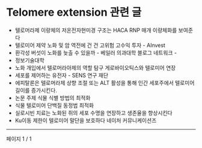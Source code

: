 # Telomere extension 관련 글

- 텔로머라제 이량체의 저온전자현미경 구조는 HACA RNP 매개 이량체화를 보여준다
- 텔로미어 제약 노화 및 암 역전에 건 건  고위험 고수익 투자 - AInvest
- 환각성 버섯이 노화를 늦출 수 있을까 - 베일러 의과대학 블로그 네트워크 -
- 정보기술대학
- 노화 개입에서 텔로머라아제의 역할 탐구 게로바이오틱스와 텔로미어 연장
- 세포를 제어하는 유전자 - SENS 연구 재단
- 에피탈론은 텔로머라제 상향 조절 또는 ALT 활성을 통해 인간 세포주에서 텔로미어 길이를 증가시킨다.
- 논문 주제 식물 식별 방법의 최적화
- 식물 텔로미어 단백질 동정법 최적화
- 실로시빈 치료는 노화된 쥐의 세포 수명을 연장하고 생존율을 향상시킨다
- Ku이동 제한이 텔로미어 말단을 보호하다  네이처 커뮤니케이션즈

---
페이지 1 / 1
